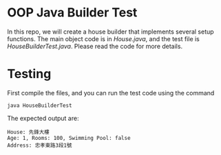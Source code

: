# OOP Java Builder Test

In this repo, we will create a house builder that implements several setup functions. The main object code is in *House.java*, and the test file is *HouseBuilderTest.java*. Please read the code for more details.

# Testing

First compile the files, and you can run the test code using the command
```
java HouseBuilderTest
```

The expected output are:
```
House: 先鋒大樓
Age: 1, Rooms: 100, Swimming Pool: false
Address: 忠孝東路3段1號
```
